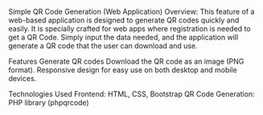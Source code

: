 Simple QR Code Generation (Web Application)
Overview:
This feature of a web-based application is designed to generate QR codes quickly and easily. It is specially crafted for web apps where registration is needed to get a QR Code. Simply input the data needed, and the application will generate a QR code that the user can download and use.

Features
Generate QR codes
Download the QR code as an image (PNG format).
Responsive design for easy use on both desktop and mobile devices.

Technologies Used
Frontend: HTML, CSS, Bootstrap
QR Code Generation: PHP library (phpqrcode)

